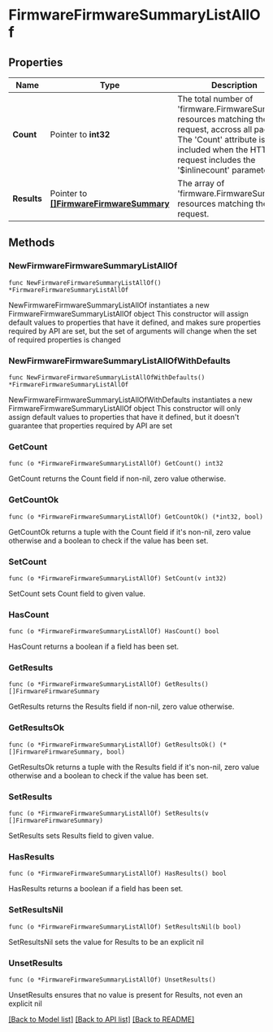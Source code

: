 # FirmwareFirmwareSummaryListAllOf

## Properties

Name | Type | Description | Notes
------------ | ------------- | ------------- | -------------
**Count** | Pointer to **int32** | The total number of &#39;firmware.FirmwareSummary&#39; resources matching the request, accross all pages. The &#39;Count&#39; attribute is included when the HTTP GET request includes the &#39;$inlinecount&#39; parameter. | [optional] 
**Results** | Pointer to [**[]FirmwareFirmwareSummary**](FirmwareFirmwareSummary.md) | The array of &#39;firmware.FirmwareSummary&#39; resources matching the request. | [optional] 

## Methods

### NewFirmwareFirmwareSummaryListAllOf

`func NewFirmwareFirmwareSummaryListAllOf() *FirmwareFirmwareSummaryListAllOf`

NewFirmwareFirmwareSummaryListAllOf instantiates a new FirmwareFirmwareSummaryListAllOf object
This constructor will assign default values to properties that have it defined,
and makes sure properties required by API are set, but the set of arguments
will change when the set of required properties is changed

### NewFirmwareFirmwareSummaryListAllOfWithDefaults

`func NewFirmwareFirmwareSummaryListAllOfWithDefaults() *FirmwareFirmwareSummaryListAllOf`

NewFirmwareFirmwareSummaryListAllOfWithDefaults instantiates a new FirmwareFirmwareSummaryListAllOf object
This constructor will only assign default values to properties that have it defined,
but it doesn't guarantee that properties required by API are set

### GetCount

`func (o *FirmwareFirmwareSummaryListAllOf) GetCount() int32`

GetCount returns the Count field if non-nil, zero value otherwise.

### GetCountOk

`func (o *FirmwareFirmwareSummaryListAllOf) GetCountOk() (*int32, bool)`

GetCountOk returns a tuple with the Count field if it's non-nil, zero value otherwise
and a boolean to check if the value has been set.

### SetCount

`func (o *FirmwareFirmwareSummaryListAllOf) SetCount(v int32)`

SetCount sets Count field to given value.

### HasCount

`func (o *FirmwareFirmwareSummaryListAllOf) HasCount() bool`

HasCount returns a boolean if a field has been set.

### GetResults

`func (o *FirmwareFirmwareSummaryListAllOf) GetResults() []FirmwareFirmwareSummary`

GetResults returns the Results field if non-nil, zero value otherwise.

### GetResultsOk

`func (o *FirmwareFirmwareSummaryListAllOf) GetResultsOk() (*[]FirmwareFirmwareSummary, bool)`

GetResultsOk returns a tuple with the Results field if it's non-nil, zero value otherwise
and a boolean to check if the value has been set.

### SetResults

`func (o *FirmwareFirmwareSummaryListAllOf) SetResults(v []FirmwareFirmwareSummary)`

SetResults sets Results field to given value.

### HasResults

`func (o *FirmwareFirmwareSummaryListAllOf) HasResults() bool`

HasResults returns a boolean if a field has been set.

### SetResultsNil

`func (o *FirmwareFirmwareSummaryListAllOf) SetResultsNil(b bool)`

 SetResultsNil sets the value for Results to be an explicit nil

### UnsetResults
`func (o *FirmwareFirmwareSummaryListAllOf) UnsetResults()`

UnsetResults ensures that no value is present for Results, not even an explicit nil

[[Back to Model list]](../README.md#documentation-for-models) [[Back to API list]](../README.md#documentation-for-api-endpoints) [[Back to README]](../README.md)



